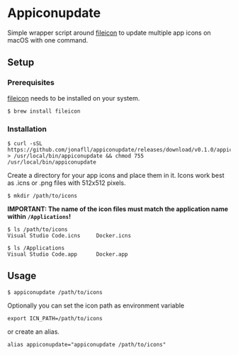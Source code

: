 # Appiconupdate

Simple wrapper script around [fileicon](https://github.com/mklement0/fileicon) to update multiple app icons on macOS with one command.

## Setup

### Prerequisites

[fileicon](https://github.com/mklement0/fileicon) needs to be installed on your system.

```shell
$ brew install fileicon
```

### Installation

```shell
$ curl -sSL https://github.com/jonafll/appiconupdate/releases/download/v0.1.0/appiconupdate.sh > /usr/local/bin/appiconupdate && chmod 755 /usr/local/bin/appiconupdate
```

Create a directory for your app icons and place them in it. Icons work best as .icns or .png files with 512x512 pixels.

```shell
$ mkdir /path/to/icons
```

**IMPORTANT: The name of the icon files must match the application name within `/Applications`!**

```shell
$ ls /path/to/icons
Visual Studio Code.icns     Docker.icns

$ ls /Applications
Visual Studio Code.app      Docker.app
```

## Usage

```shell
$ appiconupdate /path/to/icons
```

Optionally you can set the icon path as environment variable

```shell
export ICN_PATH=/path/to/icons
```

or create an alias.

```shell
alias appiconupdate="appiconupdate /path/to/icons"
```
